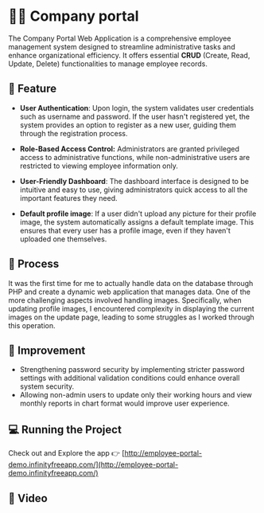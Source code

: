 # 👨‍💼 Company portal
The Company Portal Web Application is a comprehensive employee management system designed to streamline administrative tasks and enhance organizational efficiency. It offers essential **CRUD** (Create, Read, Update, Delete) functionalities to manage employee records.


## 🚀 Feature
- **User Authentication**: Upon login, the system validates user credentials such as username and password. If the user hasn't registered yet, the system provides an option to register as a new user, guiding them through the registration process.

- **Role-Based Access Control:** Administrators are granted privileged access to administrative functions, while non-administrative users are restricted to viewing employee information only.

- **User-Friendly Dashboard**: The dashboard interface is designed to be intuitive and easy to use, giving administrators quick access to all the important features they need.

- **Default profile image**: If a user didn't upload any picture for their profile image, the system automatically assigns a default template image. This ensures that every user has a profile image, even if they haven't uploaded one themselves.

## 💭 Process
It was the first time for me to actually handle data on the database through PHP and create a dynamic web application that manages data. One of the more challenging aspects involved handling images. Specifically, when updating profile images, I encountered complexity in displaying the current images on the update page, leading to some struggles as I worked through this operation.

## 🌈 Improvement
- Strengthening password security by implementing stricter password settings with additional validation conditions could enhance overall system security.
- Allowing non-admin users to update only their working hours and view monthly reports in chart format would improve user experience.

## 💻 Running the Project
Check out and Explore the app 👉 [http://employee-portal-demo.infinityfreeapp.com/](http://employee-portal-demo.infinityfreeapp.com/) <br>

## 🎥 Video

